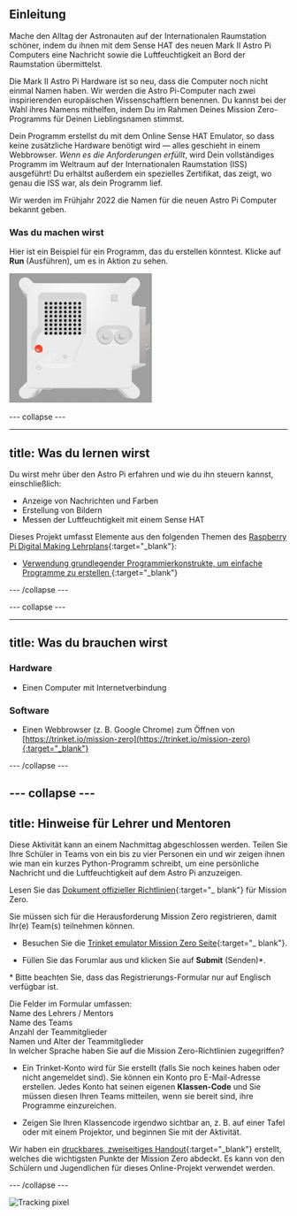 ## Einleitung

Mache den Alltag der Astronauten auf der Internationalen Raumstation schöner, indem du ihnen mit dem Sense HAT des neuen Mark II Astro Pi Computers eine Nachricht sowie die Luftfeuchtigkeit an Bord der Raumstation übermittelst.

Die Mark II Astro Pi Hardware ist so neu, dass die Computer noch nicht einmal Namen haben. Wir werden die Astro Pi-Computer nach zwei inspirierenden europäischen Wissenschaftlern benennen. Du kannst bei der Wahl ihres Namens mithelfen, indem Du im Rahmen Deines Mission Zero-Programms für Deinen Lieblingsnamen stimmst.

Dein Programm erstellst du mit dem Online Sense HAT Emulator, so dass keine zusätzliche Hardware benötigt wird — alles geschieht in einem Webbrowser. *Wenn es die Anforderungen erfüllt*, wird Dein vollständiges Programm im Weltraum auf der Internationalen Raumstation (ISS) ausgeführt! Du erhältst außerdem ein spezielles Zertifikat, das zeigt, wo genau die ISS war, als dein Programm lief.

Wir werden im Frühjahr 2022 die Namen für die neuen Astro Pi Computer bekannt geben.


### Was du machen wirst

Hier ist ein Beispiel für ein Programm, das du erstellen könntest. Klicke auf **Run** (Ausführen), um es in Aktion zu sehen.

![Der Trinket Sense HAT Emulator führt ein Beispielprogramm aus, das den Feuchtigkeitswert über die LED-Matrix und anschließend ein Bild eines Fischs anzeigt](images/M0_4.gif)


--- collapse ---



---
title: Was du lernen wirst
---

Du wirst mehr über den Astro Pi erfahren und wie du ihn steuern kannst, einschließlich:
+ Anzeige von Nachrichten und Farben
+ Erstellung von Bildern
+ Messen der Luftfeuchtigkeit mit einem Sense HAT

Dieses Projekt umfasst Elemente aus den folgenden Themen des [Raspberry Pi Digital Making Lehrplans](http://rpf.io/curriculum){:target="_blank"}:

+ [Verwendung grundlegender Programmierkonstrukte, um einfache Programme zu erstellen ](https://curriculum.raspberrypi.org/programming/creator/){:target="_blank"}

--- /collapse ---

--- collapse ---

---
title: Was du brauchen wirst
---

### Hardware

+ Einen Computer mit Internetverbindung

### Software

+ Einen Webbrowser (z. B. Google Chrome) zum Öffnen von [https://trinket.io/mission-zero](https://trinket.io/mission-zero){:target="_blank"}

--- /collapse ---

--- collapse ---
---
title: Hinweise für Lehrer und Mentoren
---


Diese Aktivität kann an einem Nachmittag abgeschlossen werden. Teilen Sie Ihre Schüler in Teams von ein bis zu vier Personen ein und wir zeigen ihnen wie man ein kurzes Python-Programm schreibt, um eine persönliche Nachricht und die Luftfeuchtigkeit auf dem Astro Pi anzuzeigen.

Lesen Sie das [Dokument offizieller Richtlinien](https://astro-pi.org/wp-content/uploads/2018/09/Astro_Pi_Mission_Zero_Guidelines_2018_19_V12_pages.pdf){:target="_ blank"} für Mission Zero.

Sie müssen sich für die Herausforderung Mission Zero registrieren, damit Ihr(e) Team(s) teilnehmen können.

+ Besuchen Sie die [Trinket emulator Mission Zero Seite](https://trinket.io/mission-zero){:target="_ blank"}.

+ Füllen Sie das Forumlar aus und klicken Sie auf **Submit** (Senden)\*.

\* Bitte beachten Sie, dass das Registrierungs-Formular nur auf Englisch verfügbar ist.

Die Felder im Formular umfassen:  
Name des Lehrers / Mentors   
Name des Teams  
Anzahl der Teammitglieder  
Namen und Alter der Teammitglieder  
In welcher Sprache haben Sie auf die Mission Zero-Richtlinien zugegriffen?

+ Ein Trinket-Konto wird für Sie erstellt (falls Sie noch keines haben oder nicht angemeldet sind). Sie können ein Konto pro E-Mail-Adresse erstellen. Jedes Konto hat seinen eigenen **Klassen-Code** und Sie müssen diesen Ihren Teams mitteilen, wenn sie bereit sind, ihre Programme einzureichen.

+ Zeigen Sie Ihren Klassencode irgendwo sichtbar an, z. B. auf einer Tafel oder mit einem Projektor, und beginnen Sie mit der Aktivität.

 Wir haben ein [druckbares, zweiseitiges Handout](https://astro-pi.org/astro_pi_mission_zero_project_print_out_v10_print/){:target="_blank"} erstellt, welches die wichtigsten Punkte der Mission Zero abdeckt. Es kann von den Schülern und Jugendlichen für dieses Online-Projekt verwendet werden.

--- /collapse ---

![Tracking pixel](https://code.org/api/hour/begin_raspberrypi_astropi.png)
